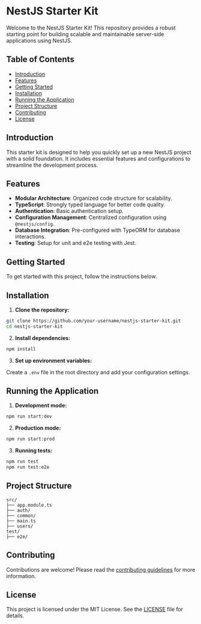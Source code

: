 # NestJS Starter Kit

Welcome to the NestJS Starter Kit! This repository provides a robust starting point for building scalable and maintainable server-side applications using NestJS.

## Table of Contents

- [Introduction](#introduction)
- [Features](#features)
- [Getting Started](#getting-started)
- [Installation](#installation)
- [Running the Application](#running-the-application)
- [Project Structure](#project-structure)
- [Contributing](#contributing)
- [License](#license)

## Introduction

This starter kit is designed to help you quickly set up a new NestJS project with a solid foundation. It includes essential features and configurations to streamline the development process.

## Features

- **Modular Architecture**: Organized code structure for scalability.
- **TypeScript**: Strongly typed language for better code quality.
- **Authentication**: Basic authentication setup.
- **Configuration Management**: Centralized configuration using `@nestjs/config`.
- **Database Integration**: Pre-configured with TypeORM for database interactions.
- **Testing**: Setup for unit and e2e testing with Jest.

## Getting Started

To get started with this project, follow the instructions below.

## Installation

1. **Clone the repository:**

  ```bash
  git clone https://github.com/your-username/nestjs-starter-kit.git
  cd nestjs-starter-kit
  ```

2. **Install dependencies:**

  ```bash
  npm install
  ```

3. **Set up environment variables:**

  Create a `.env` file in the root directory and add your configuration settings.

## Running the Application

1. **Development mode:**

  ```bash
  npm run start:dev
  ```

2. **Production mode:**

  ```bash
  npm run start:prod
  ```

3. **Running tests:**

  ```bash
  npm run test
  npm run test:e2e
  ```

## Project Structure

```plaintext
src/
├── app.module.ts
├── auth/
├── common/
├── main.ts
├── users/
test/
├── e2e/
```

## Contributing

Contributions are welcome! Please read the [contributing guidelines](CONTRIBUTING.md) for more information.

## License

This project is licensed under the MIT License. See the [LICENSE](LICENSE) file for details.